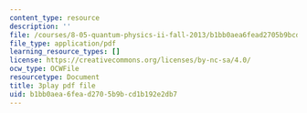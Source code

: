 ```yaml
---
content_type: resource
description: ''
file: /courses/8-05-quantum-physics-ii-fall-2013/b1bb0aea6fead2705b9bcd1b192e2db7_lnZR0TVNh2k.pdf
file_type: application/pdf
learning_resource_types: []
license: https://creativecommons.org/licenses/by-nc-sa/4.0/
ocw_type: OCWFile
resourcetype: Document
title: 3play pdf file
uid: b1bb0aea-6fea-d270-5b9b-cd1b192e2db7
---
```

